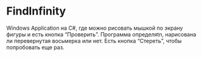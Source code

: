 # FindInfinity
 
Windows Application на C#, где можно рисовать мышкой по экрану фигуры и есть кнопка “Проверить”. 
Программа определяtn, нарисована ли перевернутая восьмерка или нет. 
Есть кнопка “Стереть”, чтобы попробовать еще раз.
